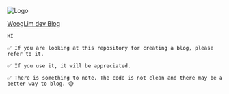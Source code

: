 ![Logo](https://user-images.githubusercontent.com/51357635/174721635-604cd749-8fba-48f0-b088-4f1a541ea83d.svg)

[WoogLim dev Blog](https://wooglim.dev)

```text
HI

✅ If you are looking at this repository for creating a blog, please refer to it. 

✅ If you use it, it will be appreciated. 

✅ There is something to note. The code is not clean and there may be a better way to blog. 😅
```
